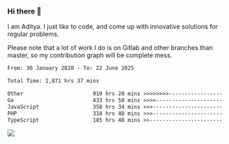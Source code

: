 ### Hi there 👋

I am Aditya. I just like to code, and come up with innovative solutions for regular problems.

Please note that a lot of work I do is on Gitlab and other branches than master, so my contribution graph will be complete mess.

<!--START_SECTION:waka-->

```txt
From: 30 January 2020 - To: 22 June 2025

Total Time: 2,871 hrs 37 mins

Other                      919 hrs 20 mins >>>>>>>>-----------------   32.01 %
Go                         433 hrs 58 mins >>>>---------------------   15.11 %
JavaScript                 358 hrs 34 mins >>>----------------------   12.49 %
PHP                        318 hrs 48 mins >>>----------------------   11.10 %
TypeScript                 185 hrs 48 mins >>-----------------------   06.47 %
```

<!--END_SECTION:waka-->

![](https://komarev.com/ghpvc/?username=BrainBuzzer)
